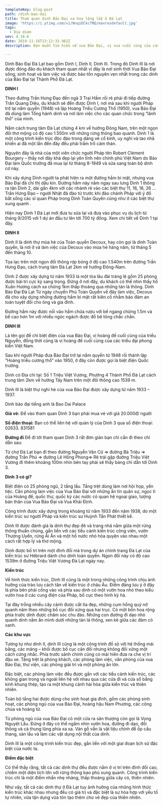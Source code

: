```yaml
---
templateKey: blog-post
path: /dinh-bao-dai
title: Tham quan dinh Bảo Đại xa hoa lộng lẫy ở Đà Lạt
image: 'https://i.ytimg.com/vi/NnqiDCkcTNQ/maxresdefault.jpg' 
tags:
  - Dia diem
uev: 4.18.6
date: 2019-11-16T13:12:33.962Z
description: Bạn muốn tìm hiểu về vua Bảo Đại, vị vua cuối cùng của các triều đại phong kiến ở Việt Nam, không cần phải đi đâu xa mà vẫn có thể biết được chi tiết về cuộc đời của ông qua các Dinh Bảo Đại ở Đà Lạt. 

---
```




Dinh Bảo Đại Đà Lạt bao gồm Dinh I, Dinh II, Dinh III. Trong đó Dinh III là nơi được đông đảo du khách tham quan nhất vì đây là nơi sinh thời Vua Bảo Đại sống, sinh hoạt và làm việc và được bảo tồn nguyên vẹn nhất trong các dinh của Bảo Đại tại Thành Phố Đà Lạt.

**DINH I**

Theo đường Trần Hưng Đạo đến ngã 3 Trại Hầm rồi rẽ phải đi tiếp đường Trần Quang Diệu, du khách sẽ đến được Dinh I, nơi mà sau khi người Pháp trở lại nắm quyền (1948) và lập Hoàng Triều Cương Thổ (1950), vua Bảo Đại đã dùng làm Tổng hành dinh và nơi làm việc cho các quan chức trong “lãnh thổ” của mình.

Nằm cách trung tâm Đà Lạt chừng 4 km về hướng Đông Nam, trên một ngọn đồi thơ mộng có độ cao 1.550m với những rừng thông bao quanh. Dinh 1 là một công trình kiến trúc độc đáo trong dáng vẻ cổ kính, uy nghi và tao nhã khiến ai đã một lần đến đây đều phải trầm trồ cảm thán.

Nguyên đây là nhà của một viên chức người Pháp tên Robert Clément Bourgery – thấy nơi đây khá đẹp lại yên tĩnh nên chính phủ Việt Nam do Bảo Đại làm Quốc trưởng đã mua lại từ tháng 8-1949 và sửa sang toàn bộ dinh cơ này.

Khi xây dựng Dinh người ta phát hiện ra một đường hầm bí mật, nhưng vua Bảo Đại đã chỉ thị dấu kín. Đường hầm này nằm ngay sau lưng Dinh 1 thông ra tận Dinh 2, dài gần 4km với các nhánh rẽ vào các biệt thự 11, 16, 18, 26 … Trần Hưng Đạo – người Nhật đã đào từ trước khi đảo chánh Pháp với ý đồ bắt sống các sĩ quan Pháp trong Dinh Toàn Quyền cũng như ở các biệt thự xung quanh .

Hiện nay Dinh 1 Đà Lạt mới đưa tu sửa lại và đưa vào phục vụ du lịch từ tháng 9/2015 với 1 dự án đầu tư lên tới 700 tỷ đồng. Xem chi tiết về Dinh 1 tại đây.

**DINH II**

Dinh II là dinh thự mùa hè của Toàn quyền Decoux, hay còn gọi là dinh Toàn quyền, là nơi ở và làm việc của Decoux vào mùa hè hàng năm, từ tháng 5 đến tháng 10.

Tọa lạc trên một ngọn đồi thông rợp bóng ở độ cao 1.540m trên đường Trần Hưng Đạo, cách trung tâm Đà Lạt 2km về hướng Đông-Nam.

Dinh 2 được xây dựng từ năm 1933 là một tòa lâu đài tráng lệ gồm 25 phòng được bài trí cực kỳ sang trọng. Đứng ở nơi đây, du khách có thể nhìn thấy hồ Xuân Hương cách xa chừng 1km thấp thoáng qua những tán lá thông.
Dinh Bảo Đại Đà Lạt
Từ ngày chuyển Phủ Toàn Quyền về đây làm việc, Decoux đã cho xây dựng những đường hầm bí mật rất kiên cố nhằm bảo đảm an toàn tuyệt đối cho ông và gia đình.

Đường hầm này được nối vào hầm chứa rượu với bề ngang chừng 1.5m và bề cao hơn 1m với nhiều ngóc ngách được đổ bê tông chắc chắn.

**DINH III**

Là tên gọi để chỉ biệt điện của vua Bảo Đại, vị hoàng đế cuối cùng của triều Nguyễn, đồng thời cũng là vị hoàng đế cuối cùng của các triều đại phong kiến Việt Nam.

Sau khi người Pháp đưa Bảo Đại trở lại nắm quyền từ 1948 rồi thành lập “Hoàng triều cương thổ” vào 1950, ở đây còn được gọi là biệt điện Quốc trưởng.

Dinh có Địa chỉ tại: Số 1 Triệu Việt Vương, Phường 4 Thành Phố Đà Lạt cách trung tâm  2km về hướng Tây Nam trên một đồi thông cao 1539 m.

Dinh III là biệt thự nghỉ hè của vua Bảo Ðại được xây dựng từ năm 1933 – 1937.

Dinh bảo đại tiếng anh là Bao Dai Palace

**Giá vé:**
Để vào tham quan Dinh 3 bạn phải mua vé với giá 20.000đ/ người

**Số điện thoại:**
Bạn có thể liên hệ với quản lý của Dinh 3 qua số điện thoại: 02633. 831581

**Đường đi**
Để đi tới tham quan Dinh 3 rất đơn giản bạn chỉ cần đi theo chỉ dẫn sau:

Từ chợ Đà Lạt bạn đi theo đường Nguyễn Văn Cừ => đường Bà Triệu => đường Trần Phú => đường Lê Hồng Phong=> Rẽ trái gặp đường Triệu Việt Vương đi thêm khoảng 100m nhìn bên tay phải sẽ thấy bảng chỉ dẫn tới Dinh 3.


**Dinh 3 có gì?**

Biệt điện có 25 phòng ngủ, 2 tầng lầu. Tầng trệt dùng làm nơi hội họp, yến tiệc. Căn phòng làm việc của Vua Bảo Ðại với những ấn tín quân sự, ngọc tỉ của Hoàng đế, quốc thư, quốc kỳ các nước có quan hệ ngoại giao, tượng bán thân của Vua Bảo Ðại và Vua Khải Ðịnh.


Công trình được xây dựng trong khoảng từ năm 1933 đến năm 1938, do một kiến trúc sư người Pháp và kiến trúc sư Huỳnh Tấn Phát thiết kế.

Dinh III được đánh giá là dinh thự đẹp đẽ và trang nhã nằm giữa một rừng thông thuần chủng, gắn liền với các tiểu cảnh kiến trúc công viên, vườn Thượng Uyển, rừng Ái Ân và một hồ nước nhỏ hòa quyện vào nhau một cách rất hợp lý và thơ mộng.

Dinh được bố trí trên một đỉnh đồi mà trong dự án chỉnh trang Đà Lạt của kiến trúc sư Hébrard dành cho dinh toàn quyền. Ngọn đồi này có độ cao 1539m ở đường Triệu Việt Vương Đà Lạt ngày nay.

**Kiến trúc**

Về hình thức kiến trúc, Dinh III cũng là một trong những công trình chịu ảnh hưởng của trào lưu cách tân về kiến trúc ở châu Âu. Điểm đáng lưu ý ở đây là phía bên phải cổng vào và phía sau dinh có một vườn hoa nhỏ theo kiểu vườn hoa ở các cung điện của Pháp, bố cục theo hình kỷ hà.


Tại đây trồng nhiều cây cảnh được cắt tỉa đẹp, những cụm hồng quý nở quanh năm theo những bố cục đối xứng qua hai trục. Có một bồn hoa rộng phía trước dinh được chăm sóc chu đáo. Những con đường đi dạo nhỏ quanh dinh nằm ẩn mình dưới những tán lá thông, xen kẽ giữa các đám cỏ xanh.


**Các khu vực**

Tương tự như dinh II, dinh III cũng là một công trình đồ sộ với hệ thống mái bằng, các mảng – khối được bố cục cân đối nhưng không đối xứng một cách cứng nhắc. Phía trước sảnh chính cũng có mái hiên đưa ra che vị trí đậu xe. Tầng trệt là phòng khách, các phòng làm việc, văn phòng của vua Bảo Đại, thư viện, các phòng giải trí và một phòng ăn lớn.

Đặc biệt, các phòng làm việc đều được gắn với các tiểu cảnh kiến trúc, các không gian trong và ngoài liên hệ với nhau qua các cửa đi và cửa sổ bằng kính khung thép, tạo ra một khung cảnh hài hòa giữa kiến trúc và thiên nhiên.

Toàn bộ tầng hai được dùng cho sinh hoạt gia đình, gồm các phòng sinh hoạt, các phòng ngủ của vua Bảo Đại, hoàng hậu Nam Phương, các công chúa và hoàng tử.

Từ phòng ngủ của vua Bảo Đại có một cửa ra sân thượng còn gọi là Vọng Nguyệt Lầu. Đứng ở đây có thể ngắm nhìn vườn hoa, đường đi dạo, đồi thông và cả thung lũng phía xa xa. Ván gỗ vẫn là vật liệu chính để ốp cầu thang, sàn lầu và làm các vật dụng nội thất của dinh.

Dinh III là một công trình kiến trúc đẹp, gắn liền với một giai đoạn lịch sử đặc biệt của nước ta.

**Điểm đặc biệt**

Có thể thấy rằng, tất cả các dinh thự đều được nằm ở vị trí trên đỉnh đồi cao, chiếm một diện tích lớn với rừng thông bao phủ xung quanh. Công trình kiến trúc chỉ là một điểm nhấn nhẹ nhàng, thấp thoáng giữa cây cỏ, thiên nhiên.

Như vậy, tất cả các dinh thự ở Đà Lạt tuy ảnh hưởng của những hình thức kiến trúc khác nhau nhưng đều có giá trị và đặc biệt là sự hòa hợp với yếu tố tự nhiên, vừa tận dụng vừa tôn tạo thêm cho vẻ đẹp của thiên nhiên.